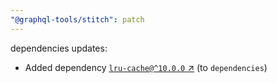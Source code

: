 ```yaml
---
"@graphql-tools/stitch": patch
---
```

dependencies updates:
  - Added dependency [`lru-cache@^10.0.0` ↗︎](https://www.npmjs.com/package/lru-cache/v/10.0.0) (to `dependencies`)
